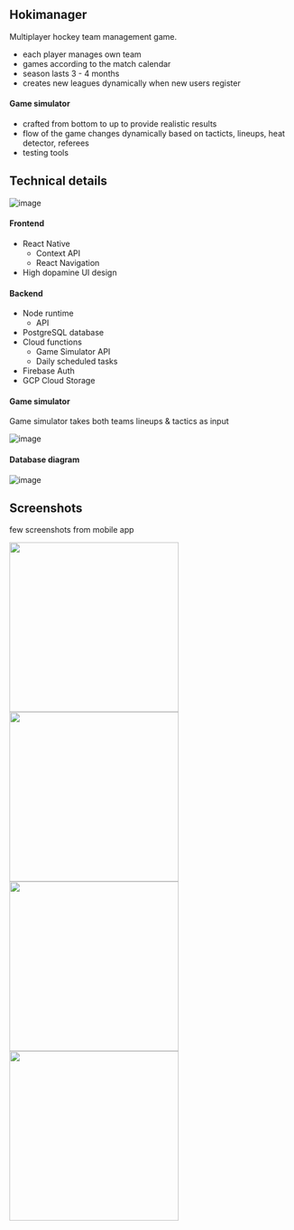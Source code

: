 ## Hokimanager

Multiplayer hockey team management game.
- each player manages own team
- games according to the match calendar
- season lasts 3 - 4 months
- creates new leagues dynamically when new users register

#### Game simulator
- crafted from bottom to up to provide realistic results
- flow of the game changes dynamically based on tacticts, lineups, heat detector, referees
- testing tools

 
## Technical details

![image](https://github.com/svhein/Hokimanager-public/blob/main/images/Hokimanager_block_diagram2.jpg)

#### Frontend

- React Native
  - Context API
  - React Navigation
- High dopamine UI design

#### Backend

- Node runtime
  - API
- PostgreSQL database
- Cloud functions
  - Game Simulator API
  - Daily scheduled tasks
- Firebase Auth
- GCP Cloud Storage
  

#### Game simulator

Game simulator takes both teams lineups & tactics as input

![image](https://github.com/svhein/Hokimanager-public/blob/main/images/GameSimulator_diagram.jpg)

#### Database diagram

![image](https://github.com/svhein/Hokimanager-public/blob/main/images/database_diagram.png)


## Screenshots

few screenshots from mobile app
<p float="left">
<img src='https://github.com/svhein/Hokimanager-public/blob/main/images/Lineup.jpg' width='300'>
<img src='https://github.com/svhein/Hokimanager-public/blob/main/images/ResultCenter.jpg' width='300'>
<img src='https://github.com/svhein/Hokimanager-public/blob/main/images/TeamView.jpg' width='300'>
<img src='https://github.com/svhein/Hokimanager-public/blob/main/images/GameScreen1.jpg' width='300'>
</p>

